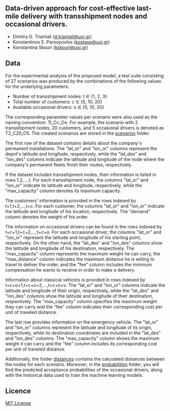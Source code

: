 ## Data-driven approach for cost-effective last-mile delivery with transshipment nodes and occasional drivers.
- Dimitra G. Triantali (d.triantali@uoi.gr)
- Konstantinos E. Parsopoulos (kostasp@uoi.gr)
- Konstantina Skouri (kskouri@uoi.gr)

## Data

For the experimental analysis of the proposed model, a test suite consisting of 27 scenarios was produced by the combinations of the following values for the underlying parameters:

- Number of transshipment nodes: t &isin; \{1, 2, 3\}
- Total number of customers: c &isin; \{5, 10, 20\}
- Available occasional drivers: o &isin; \{5, 10, 20\}

The corresponding parameter values per scenario were also used as the naming convention: Tt_Cc_Oo. For example, the scenario with 2 transshipment nodes, 20 customers, and 5 occasional drivers is denoted as T2_C20_O5. The created scenarios are stored in the [scenarios]() folder. 

The first row of the dataset contains details about the company's permanent installations. The "lat_or" and "lon_or" columns represent the depot's latitude and longitude, respectively, while the "lat_des" and "lon_des" columns indicate the latitude and longitude of the node where the company's permanent fleets finish their routes, respectively. 

If the dataset includes transshipment nodes, their information is listed in rows 1,2,…,t. For each transshipment node, the columns "lat_or" and "lon_or" indicate its latitude and longitude, respectively, while the "max_capacity" column denotes its maximum capacity. 

The customers' information is provided in the rows indexed by t+1,t+2,...,t+c. For each customer, the columns "lat_or" and "lon_or" indicate the latitude and longitude of his location, respectively. The "demand" column denotes the weight of his order.

The information on occasional drivers can be found in the rows indexed by t+c+1,t+c+2,...,t+c+o. For each occasional driver, the columns "lat_or" and "lon_or" represent the latitude and longitude of his starting point, respectively. On the other hand, the "lat_des" and "lon_des" columns show the latitude and longitude of his destination, respectively. The "max_capacity" column represents the maximum weight he can carry, the "max_distance" column indicates the maximum distance he is willing to travel to deliver the order, and the "fee" column includes the minimum compensation he wants to receive in order to make a delivery. 

Information about classical vehicles is provided in rows indexed by t+c+o+1,t+c+o+2,...,t+c+o+v. The "lat_or" and "lon_or" columns indicate the latitude and longitude of their origin, respectively, while the "lat_des" and "lon_des" columns show the latitude and longitude of their destination, respectively. The "max_capacity" column specifies the maximum weight they can carry and the "fee" column indicates their corresponding cost per unit of traveled distance. 

The last row provides information on the emergency vehicle. The "lat_or" and "lon_or" columns represent the latitude and longitude of its origin, respectively, while its destination coordinates are included in the "lat_des" and "lon_des" columns. The "max_capacity" column shows the maximum weight it can carry and the "fee" column includes its corresponding cost per unit of traveled distance. 

Additionally, the folder [distances]() contains the calculated distances between the nodes for each scenario. Moreover, in the [probabilities]() folder, you will find the predicted acceptance probabilities of the occasional drivers, along with the historical data used to train the machine learning models. 

## Licence

[MIT License]()
